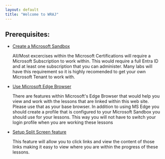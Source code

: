 ```yaml
---
layout: default
title: "Welcome to WRAJ"
---
```


## Prerequisites:

- [Create a Microsoft Sandbox]()

  All/Most excercises within the Microsoft Certifications will require a Microsoft Subscription to work within.
  This would require a full Entra ID and at least one subscription that you can administer. Many labs will have
  this requirement so it is highly recomended to get your own Microsoft Tenant to work with. 
- [Use Microsoft Edge Browser]()

  There are features within Microsoft's Edge Browser that would help you view and work with the lessons that are linked
  within this web site. Please use that as your base browser. In addition to using MS Edge you should create a profile
  that is configured to your Microsoft Sandbox you should use for your lessons. This way you will not have to switch
  your login profile when you are working these lessons
- [Setup Split Screen feature]()

  This feature will allow you to click links and view the content of those links making it easy to view where you are
  within the progress of these lessons.
